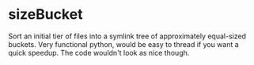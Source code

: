 sizeBucket
==========

Sort an initial tier of files into a symlink tree of approximately equal-sized buckets.  Very functional python, would be easy to thread if you want a quick speedup. The code wouldn't look as nice though. 
